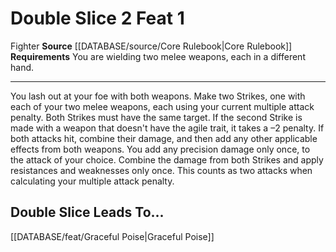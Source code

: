 ﻿---
actions: '[two-actions]'
feat: Double Slice
id: '356'
leads_to: '[[DATABASE/feat/Graceful Poise|Graceful Poise]]'
level: '1'
name: Double Slice
rarity: Common
requirement: You are wielding two melee weapons, each in a different hand.
source: '[[DATABASE/source/Core Rulebook|Core Rulebook]]'
trait:
- '[[DATABASE/trait/Fighter|Fighter]]'
type: Feat

---
# Double Slice <span class="action-icon">2</span> <span class="item-type">Feat 1</span>

<span class="item-trait">Fighter</span>
**Source** [[DATABASE/source/Core Rulebook|Core Rulebook]] 
**Requirements** You are wielding two melee weapons, each in a different hand.

---
You lash out at your foe with both weapons. Make two Strikes, one with each of your two melee weapons, each using your current multiple attack penalty. Both Strikes must have the same target. If the second Strike is made with a weapon that doesn't have the agile trait, it takes a –2 penalty.
 If both attacks hit, combine their damage, and then add any other applicable effects from both weapons. You add any precision damage only once, to the attack of your choice. Combine the damage from both Strikes and apply resistances and weaknesses only once. This counts as two attacks when calculating your multiple attack penalty.

## Double Slice Leads To...

[[DATABASE/feat/Graceful Poise|Graceful Poise]]